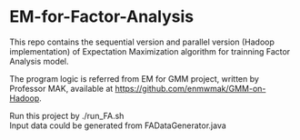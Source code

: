 # EM-for-Factor-Analysis
This repo contains the sequential version and parallel version (Hadoop implementation) of Expectation Maximization algorithm for trainning Factor Analysis model.  

The program logic is referred from EM for GMM project, written by Professor MAK, available at https://github.com/enmwmak/GMM-on-Hadoop.  

Run this project by ./run_FA.sh  
Input data could be generated from FADataGenerator.java
